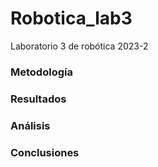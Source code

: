# Robotica_lab3
Laboratorio 3 de robótica 2023-2
### Metodología
### Resultados
### Análisis
### Conclusiones
